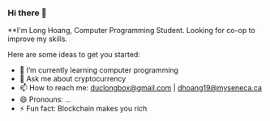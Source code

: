 ### Hi there 👋
**I'm Long Hoang, Computer Programming Student. Looking for co-op to improve my skills.

Here are some ideas to get you started:

- 🌱 I’m currently learning computer programming
- 💬 Ask me about cryptocurrency
- 📫 How to reach me: duclongbox@gmail.com | dhoang19@myseneca.ca
- 😄 Pronouns: ...
- ⚡ Fun fact: Blockchain makes you rich

